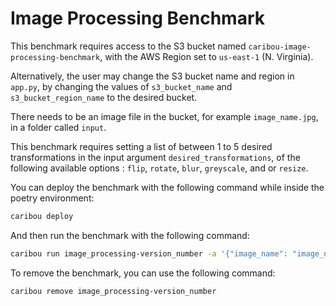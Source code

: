 # Image Processing Benchmark
This benchmark requires access to the S3 bucket named `caribou-image-processing-benchmark`,
with the AWS Region set to `us-east-1` (N. Virginia).

Alternatively, the user may change the S3 bucket name and region in `app.py`, 
by changing the values of `s3_bucket_name` and `s3_bucket_region_name` to the 
desired bucket. 

There needs to be an image file in the bucket, for example `image_name.jpg`, in a folder 
called `input`.

This benchmark requires setting a list of between 1 to 5 desired transformations 
in the input argument `desired_transformations`, of the following available options 
: `flip`, `rotate`, `blur`, `greyscale`, and or `resize`. 

You can deploy the benchmark with the following command while inside the poetry environment:

```bash
caribou deploy
```

And then run the benchmark with the following command:

```bash
caribou run image_processing-version_number -a '{"image_name": "image_name.jpg", "desired_transformations": ["flip", "rotate", "blur", "greyscale", "resize"]}}'
```

To remove the benchmark, you can use the following command:

```bash
caribou remove image_processing-version_number
```
